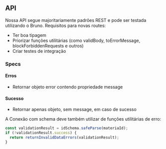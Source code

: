 ## API
Nossa API segue majoritariamente padrões REST e pode ser testada utilizando o Bruno.
Requisitos para novas routes:
- Ter boa tipagem
- Priorizar funções utilitárias (como validBody, toErrorMessage, blockForbiddenRequests e outros)
- Criar testes de integração

### Specs
#### Erros
- Retornar objeto error contendo propriedade message
#### Sucesso
- Retornar apenas objeto, sem message, em caso de sucesso

A Conexão com schema deve também utilizar de funções utilitárias de erro:
```typescript
const validationResult = idSchema.safeParse(materiaId);
if (!validationResult.success) {
  return returnInvalidDataErrors(validationResult);
}
```